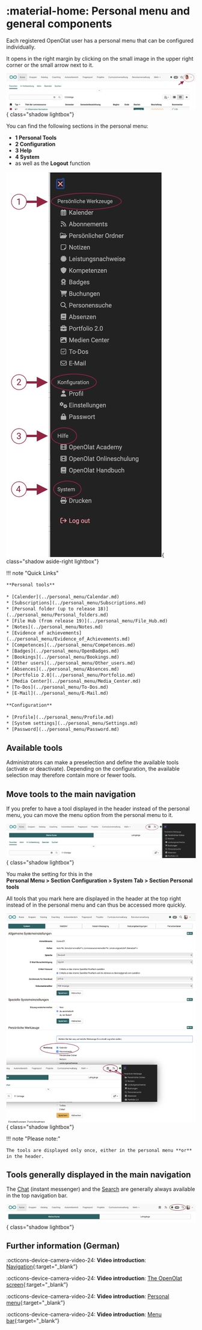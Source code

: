 # :material-home: Personal menu and general components

Each registered OpenOlat user has a personal menu that can be configured individually.

It opens in the right margin by clicking on the small image in the upper right corner or the small arrow next to it.

![pers_menu1_v1_de.png](assets/pers_menu1_v1_de.png){ class="shadow lightbox"}

You can find the following sections in the personal menu:

* **1 Personal Tools**
* **2 Configuration**
* **3 Help**
* **4 System**
* as well as the **Logout** function

![pers_menu2_v2_de.png](assets/pers_menu2_v2_de.png){ class="shadow aside-right lightbox"}

!!! note "Quick Links"

    **Personal tools**

    * [Calender](../personal_menu/Calendar.md)
    * [Subscriptions](../personal_menu/Subscriptions.md)
    * [Personal folder (up to release 18)](../personal_menu/Personal_folders.md)
    * [File Hub (from release 19)](../personal_menu/File_Hub.md)
    * [Notes](../personal_menu/Notes.md)
    * [Evidence of achievements](../personal_menu/Evidence_of_Achievements.md)
    * [Competences](../personal_menu/Competences.md)
    * [Badges](../personal_menu/OpenBadges.md)
    * [Bookings](../personal_menu/Bookings.md)
    * [Other users](../personal_menu/Other_users.md)
    * [Absences](../personal_menu/Absences.md)
    * [Portfolio 2.0](../personal_menu/Portfolio.md)
    * [Media Center](../personal_menu/Media_Center.md)
    * [To-Dos](../personal_menu/To-Dos.md)
    * [E-Mail](../personal_menu/E-Mail.md)

    **Configuration**

    * [Profile](../personal_menu/Profile.md)
    * [System settings](../personal_menu/Settings.md)
    * [Password](../personal_menu/Password.md)


## Available tools

Administrators can make a preselection and define the available tools (activate or deactivate).
Depending on the configuration, the available selection may therefore contain more or fewer tools.

## Move tools to the main navigation

If you prefer to have a tool displayed in the header instead of the personal menu, you can move the menu option from the personal menu to it.

![pers_menu_moved_tool_v1_de.png](assets/pers_menu_moved_tool_v1_de.png){ class="shadow lightbox"}

You make the setting for this in the<br>
**Personal Menu > Section Configuration > System Tab > Section Personal tools**

All tools that you mark here are displayed in the header at the top right instead of in the personal menu and can thus be accessed more quickly.

![pers_menu_move_item_v1_de.png](assets/pers_menu_move_item_v1_de.png){ class="shadow lightbox"}

!!! note "Please note:"

    The tools are displayed only once, either in the personal menu **or** in the header.

## Tools generally displayed in the main navigation

The [Chat](../basic_concepts/Chat.md) (instant messenger) and the [Search](../basic_concepts/Full_Text_Search.md) are generally always available in the top navigation bar.

![pers_menu_chat_suche_v1_de.png](assets/pers_menu_chat_suche_v1_de.png){ class="shadow lightbox"}

## Further information (German)

:octicons-device-camera-video-24: **Video introduction**: [Navigation](<https://www.youtube.com/embed/kxfVVbfDXMw>){:target="_blank”}

:octicons-device-camera-video-24: **Video introduction**: [The OpenOlat screen](<https://www.youtube.com/embed/WbD6ZSgZ02Y>){:target="_blank”}

:octicons-device-camera-video-24: **Video introduction**: [Personal menu](<https://www.youtube.com/embed/VxK1EKV7_rc>){:target="_blank”}

:octicons-device-camera-video-24: **Video introduction**: [Menu bar](<https://www.youtube.com/embed/_abUlsfmBcs>){:target="_blank”}



